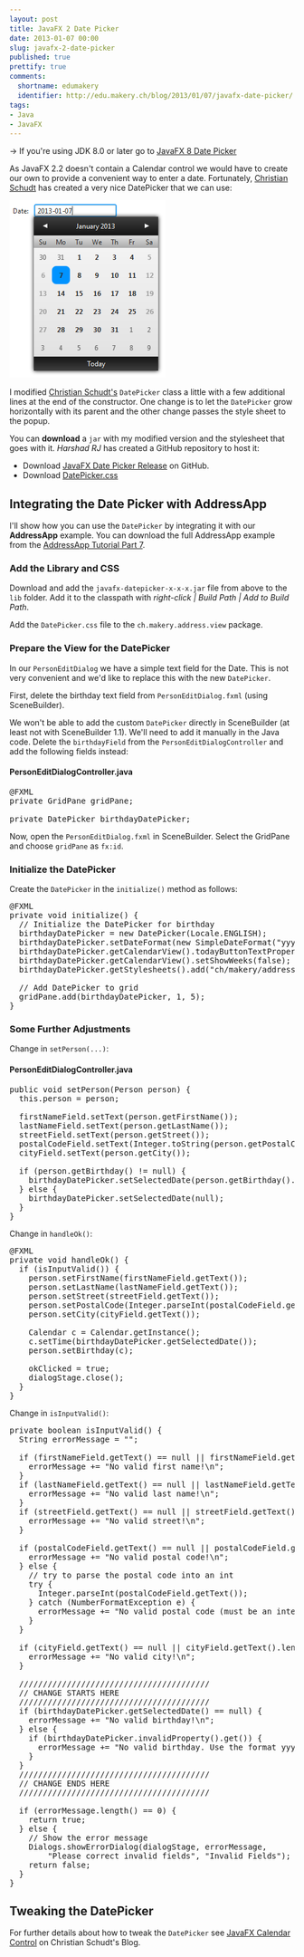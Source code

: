 ```yaml
---
layout: post
title: JavaFX 2 Date Picker
date: 2013-01-07 00:00
slug: javafx-2-date-picker
published: true
prettify: true
comments: 
  shortname: edumakery
  identifier: http://edu.makery.ch/blog/2013/01/07/javafx-date-picker/
tags:
- Java
- JavaFX
---
```


<div class="alert alert-info">
  &rarr; If you're using JDK 8.0 or later go to <a href="/blog/javafx-8-date-picker/" class="alert-link">JavaFX 8 Date Picker</a>
</div>

As JavaFX 2.2 doesn't contain a Calendar control we would have to create our own to provide a convenient way to enter a date. Fortunately, [Christian Schudt](http://myjavafx.blogspot.ch/2012/01/javafx-calendar-control.html) has created a very nice DatePicker that we can use:

![TableView Cell Renderer](/assets/blog/13-01-07-javafx-2-date-picker/javafx-date-picker.png)

I modified [Christian Schudt's](http://myjavafx.blogspot.ch/2012/01/javafx-calendar-control.html) `DatePicker` class a little with a few additional lines at the end of the constructor. One change is to let the `DatePicker` grow horizontally with its parent and the other change passes the style sheet to the popup.

You can **download** a `jar` with my modified version and the stylesheet that goes with it. *Harshad RJ* has created a GitHub repository to host it:

* Download [JavaFX Date Picker Release](https://github.com/hrj/javafxDatePicker/releases) on GitHub.
* Download [DatePicker.css](/assets/blog/13-01-07-javafx-2-date-picker/DatePicker.css)


## Integrating the Date Picker with AddressApp

I'll show how you can use the `DatePicker` by integrating it with our **AddressApp** example. You can download the full AddressApp example from the [AddressApp Tutorial Part 7](/java/javafx-2-tutorial-part7/).


### Add the Library and CSS

Download and add the `javafx-datepicker-x-x-x.jar` file from above to the `lib` folder. Add it to the classpath with *right-click | Build Path | Add to Build Path*.

Add the `DatePicker.css` file to the `ch.makery.address.view` package.


### Prepare the View for the DatePicker

In our `PersonEditDialog` we have a simple text field for the Date. This is not very convenient and we'd like to replace this with the new `DatePicker`. 

First, delete the birthday text field from `PersonEditDialog.fxml` (using SceneBuilder). 

We won't be able to add the custom `DatePicker` directly in SceneBuilder (at least not with SceneBuilder 1.1). We'll need to add it manually in the Java code. Delete the `birthdayField` from the `PersonEditDialogController` and add the following fields instead:


#### PersonEditDialogController.java

<pre class="prettyprint lang-java">
@FXML
private GridPane gridPane;

private DatePicker birthdayDatePicker;
</pre>

Now, open the `PersonEditDialog.fxml` in SceneBuilder. Select the GridPane and choose `gridPane` as `fx:id`.


### Initialize the DatePicker

Create the `DatePicker` in the `initialize()` method as follows:

<pre class="prettyprint lang-java">
@FXML
private void initialize() {
  // Initialize the DatePicker for birthday
  birthdayDatePicker = new DatePicker(Locale.ENGLISH);
  birthdayDatePicker.setDateFormat(new SimpleDateFormat("yyyy-MM-dd"));
  birthdayDatePicker.getCalendarView().todayButtonTextProperty().set("Today");
  birthdayDatePicker.getCalendarView().setShowWeeks(false);
  birthdayDatePicker.getStylesheets().add("ch/makery/address/view/DatePicker.css");
  
  // Add DatePicker to grid
  gridPane.add(birthdayDatePicker, 1, 5);
}
</pre>


### Some Further Adjustments

Change in `setPerson(...)`:

#### PersonEditDialogController.java

<pre class="prettyprint lang-java">
public void setPerson(Person person) {
  this.person = person;
  
  firstNameField.setText(person.getFirstName());
  lastNameField.setText(person.getLastName());
  streetField.setText(person.getStreet());
  postalCodeField.setText(Integer.toString(person.getPostalCode()));
  cityField.setText(person.getCity());
  
  if (person.getBirthday() != null) {
    birthdayDatePicker.setSelectedDate(person.getBirthday().getTime());
  } else {
    birthdayDatePicker.setSelectedDate(null);
  }
}
</pre>

Change in `handleOk()`:

<pre class="prettyprint lang-java">
@FXML
private void handleOk() {
  if (isInputValid()) {
    person.setFirstName(firstNameField.getText());
    person.setLastName(lastNameField.getText());
    person.setStreet(streetField.getText());
    person.setPostalCode(Integer.parseInt(postalCodeField.getText()));
    person.setCity(cityField.getText());
    
    Calendar c = Calendar.getInstance();
    c.setTime(birthdayDatePicker.getSelectedDate());
    person.setBirthday(c);
    
    okClicked = true;
    dialogStage.close();
  }
}
</pre>

Change in `isInputValid()`:

<pre class="prettyprint lang-java">
private boolean isInputValid() {
  String errorMessage = "";

  if (firstNameField.getText() == null || firstNameField.getText().length() == 0) {
    errorMessage += "No valid first name!\n"; 
  }
  if (lastNameField.getText() == null || lastNameField.getText().length() == 0) {
    errorMessage += "No valid last name!\n"; 
  }
  if (streetField.getText() == null || streetField.getText().length() == 0) {
    errorMessage += "No valid street!\n"; 
  }
  
  if (postalCodeField.getText() == null || postalCodeField.getText().length() == 0) {
    errorMessage += "No valid postal code!\n"; 
  } else {
    // try to parse the postal code into an int
    try {
      Integer.parseInt(postalCodeField.getText());
    } catch (NumberFormatException e) {
      errorMessage += "No valid postal code (must be an integer)!\n"; 
    }
  }
  
  if (cityField.getText() == null || cityField.getText().length() == 0) {
    errorMessage += "No valid city!\n"; 
  }
  
  ////////////////////////////////////////
  // CHANGE STARTS HERE
  ////////////////////////////////////////
  if (birthdayDatePicker.getSelectedDate() == null) {
    errorMessage += "No valid birthday!\n";
  } else {
    if (birthdayDatePicker.invalidProperty().get()) {
      errorMessage += "No valid birthday. Use the format yyyy-mm-dd!\n";
    }
  }
  ////////////////////////////////////////
  // CHANGE ENDS HERE
  ////////////////////////////////////////
  
  if (errorMessage.length() == 0) {
    return true;
  } else {
    // Show the error message
    Dialogs.showErrorDialog(dialogStage, errorMessage,
        "Please correct invalid fields", "Invalid Fields");
    return false;
  }
}
</pre>



## Tweaking the DatePicker

For further details about how to tweak the `DatePicker` see [JavaFX Calendar Control](http://myjavafx.blogspot.ch/2012/01/javafx-calendar-control.html) on Christian Schudt's Blog.

